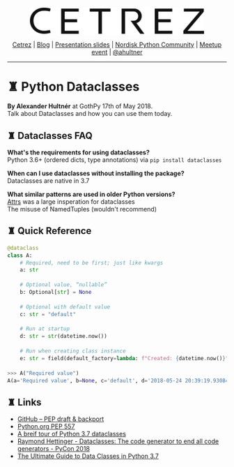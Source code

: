 
<p align="center">
  <a href="http://cetrez.com/"><img src="./res/cetrez.svg" alt="Hack the Castle" align="center" width="400"></a>
</p>
<p align="center">
	<a href="http://cetrez.com/" rel="nofollow" class="rich-diff-level-one">Cetrez</a> | <a href="http://blog.cetrez.com/" rel="nofollow" class="rich-diff-level-one">Blog</a> | <a href="http://slides.com/hultner/python-dataclasses-gothpy-alexander-hultner/fullscreen" rel="nofollow" class="rich-diff-level-one">Presentation slides</a> | <a href="https://www.facebook.com/groups/nordiskpython/" rel="nofollow" class="rich-diff-level-one">Nordisk Python Community</a> | <a href="https://www.meetup.com/GothPy/events/249499024/" rel="nofollow" class="rich-diff-level-one">Meetup event</a> | <a href="https://twitter.com/ahultner" rel="nofollow" class="rich-diff-level-one">@ahultner</a>
	<hr>
</p>

# ♜ Python Dataclasses 
**By Alexander Hultnér** at GothPy 17th of May 2018.  
Talk about Dataclasses and how you can use them today.



## ♜ Dataclasses FAQ
**What's the requirements for using dataclasses?**   
Python 3.6+ (ordered dicts, type annotations) via `pip install dataclasses`   

**When can I use dataclasses without installing the package?**  
Dataclasses are native in 3.7  

**What similar patterns are used in older Python versions?**  
[Attrs](http://www.attrs.org/en/stable/) was a large insperation for dataclasses  
The misuse of NamedTuples (wouldn't recommend)   

## ♜ Quick Reference
```python
@dataclass
class A:
	# Required, need to be first; just like kwargs
	a: str
	
	# Optional value, “nullable”
	b: Optional[str] = None
	
	# Optional with default value
	c: str = "default"
	
	# Run at startup
	d: str = str(datetime.now())
	
	# Run when creating class instance
	e: str = field(default_factory=lambda: f"Created: {datetime.now()}") 
	
>>> A("Required value")
A(a='Required value', b=None, c='default', d='2018-05-24 20:39:19.930841', e='Created: 2018-05-24 20:40:05.762934')


```

## ♜ Links
- [GitHub – PEP draft & backport](https://github.com/ericvsmith/dataclasses)
- [Python.org PEP 557](https://www.python.org/dev/peps/pep-0557/)
- [A breif tour of Python 3.7 dataclasses](https://hackernoon.com/a-brief-tour-of-python-3-7-data-classes-22ee5e046517)
- [Raymond Hettinger - Dataclasses: The code generator to end all code generators - PyCon 2018](https://www.youtube.com/watch?v=T-TwcmT6Rcw)
- [The Ultimate Guide to Data Classes in Python 3.7](https://realpython.com/python-data-classes/)
